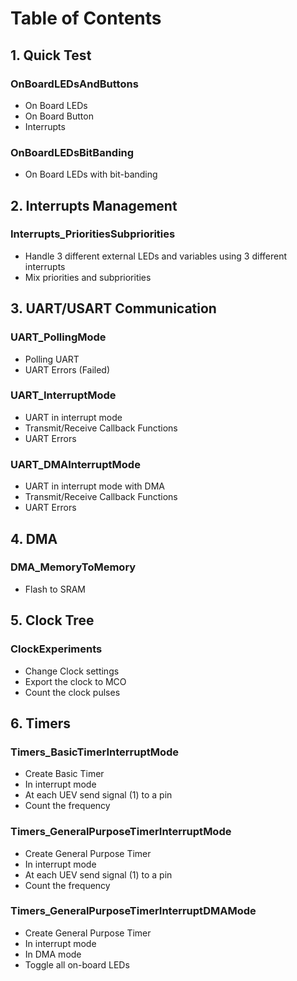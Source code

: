 # Table of Contents

## 1. Quick Test
### OnBoardLEDsAndButtons
- On Board LEDs
- On Board Button
- Interrupts
### OnBoardLEDsBitBanding
- On Board LEDs with bit-banding

## 2. Interrupts Management
### Interrupts_PrioritiesSubpriorities
- Handle 3 different external LEDs and variables using 3 different interrupts
- Mix priorities and subpriorities

## 3. UART/USART Communication
### UART_PollingMode
- Polling UART
- UART Errors (Failed)
### UART_InterruptMode
- UART in interrupt mode
- Transmit/Receive Callback Functions
- UART Errors
### UART_DMAInterruptMode
- UART in interrupt mode with DMA
- Transmit/Receive Callback Functions
- UART Errors

## 4. DMA
### DMA_MemoryToMemory
- Flash to SRAM

## 5. Clock Tree
### ClockExperiments
- Change Clock settings
- Export the clock to MCO
- Count the clock pulses

## 6. Timers
### Timers_BasicTimerInterruptMode
- Create Basic Timer
- In interrupt mode
- At each UEV send signal (1) to a pin
- Count the frequency
### Timers_GeneralPurposeTimerInterruptMode
- Create General Purpose Timer
- In interrupt mode
- At each UEV send signal (1) to a pin
- Count the frequency
### Timers_GeneralPurposeTimerInterruptDMAMode
- Create General Purpose Timer
- In interrupt mode
- In DMA mode
- Toggle all on-board LEDs